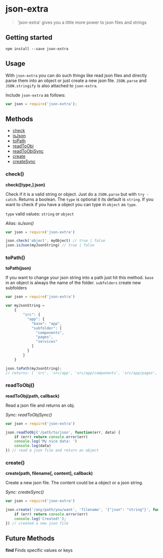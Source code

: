 # json-extra

> 'json-extra' gives you a little more power to json files and strings

## Getting started
```shell
npm install --save json-extra
```

## Usage

With `json-extra` you can do such things like read json files and directly parse them into an object or just create a new json file.
`JSON.parse` and `JSON.stringify` is also attached to `json-extra`.

Include `json-extra` as follows:
```js
var json = require('json-extra');
```

## Methods

- [check](#check)
- [isJson](#check)
- [toPath](#toPath)
- [readToObj](#readToObj)
- [readToObjSync](#readToObj)
- [create](#create)
- [createSync](#create)

### check()

**check([type,] json)**

Check if it is a valid string or object. Just do a `JSON.parse` but with `try - catch`. Returns a boolean. The `type` is optional it its default is `string`. If you want to check if you have a object you can type in `object` as `type`.

`type` valid values: `string` or `object`

*Alias: isJson()*

```js
var json = require('json-extra')

json.check('object', myObject) // true | false
json.isJson(myJsonString) // true | false
```

### toPath()

**toPath(json)**

If you want to change your json string into a path just hit this method.
`base` in an object is always the name of the folder.
`subfolders` create new subfolders

```js
var json = require('json-extra')

var myJsonString =
    {
        "src": {
          "app": {
            "base": "app",
            "subfolder": [
              "components",
              "pages",
              "services"
            ]
          }
        }
    }

json.toPath(myJsonString);
// returns: [ 'src', 'src/app', 'src/app/components', 'src/app/pages', 'src/app/services' ]
```

### readToObj()

**readToObj(path, callback)**

Read a json file and returns an obj.

*Sync: readToObjSync()*

```js
var json = require('json-extra')

json.readToObj('/path/to/json', function(err, data) {
    if (err) return console.error(err)
    console.log('My nice data: ')
    console.log(data)
}) // read a json file and return an object
```

### create()

**create(path, filename[, content], callback)**

Create a new json file. The content could be a object or a json string.

*Sync: createSync()*

```js
var json = require('json-extra')

json.create('/any/path/you/want', 'filename', '{"json": "string"}', function(err) {
    if (err) return console.error(err)
    console.log('Created!');
}) // created a new json file
```

## Future Methods

**find** Finds specific values or keys
